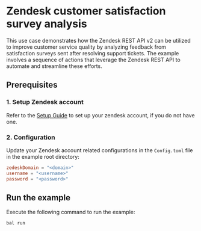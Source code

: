 # Zendesk customer satisfaction survey analysis

This use case demonstrates how the Zendesk REST API v2 can be utilized to improve customer service quality by 
analyzing feedback from satisfaction surveys sent after resolving support tickets. The example involves a sequence 
of actions that leverage the Zendesk REST API to automate and streamline these efforts.

## Prerequisites

### 1. Setup Zendesk account

Refer to the [Setup Guide](https://central.ballerina.io/ballerinax/zendesk/latest#setup-guide) to set up your zendesk
account, if you do not have one.

### 2. Configuration

Update your Zendesk account related configurations in the `Config.toml` file in the example root directory:

```toml
zedeskDomain = "<domain>"
username = "<username>"
password = "<password>"
```

## Run the example

Execute the following command to run the example:

```ballerina
bal run
```
